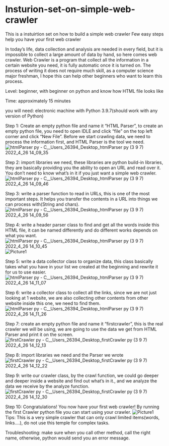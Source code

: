 # Insturion-set-on-simple-web-crawler
This is a instuirtion set on how to build a simple web crawler
Few easy steps help you have your first web crawler

In today’s life, data collection and analysis are needed in every field, but it is impossible to collect a large amount of data by hand, so here comes web crawler. Web Crawler is a program that collect all the information in a certain website you need, it is fully automatic once it is turned on. The process of writing it does not require much skill, as a computer science major freshman, I hope this can help other beginners who want to learn this process.

Level: beginner, with beginner on python and know how HTML file looks like

Time: approximately 15 minutes

you will need: electronic machine with Python 3.9.7(should work with any version of Python)

Step 1: Create an empty python file and name it “HTML Parser”, to create an empty python file, you need to open IDLE and click “file” on the top left corner and click “New File”. Before we start crawling data, we need to process the information first, and HTML Parser is the tool we need.
![htmlParser py - C__Users_26394_Desktop_htmlParser py (3 9 7) 2022_4_26 14_09_35](https://user-images.githubusercontent.com/46579637/166173090-5278edbf-b0f1-4fec-94d0-3a788076eeaa.png)
 

Step 2: import libraries we need, these libraries are python build-in libraries, they are basically providing you the ability to open an URL and read over it. You don’t need to know what’s in it if you just want a simple web crawler.
![htmlParser py - C__Users_26394_Desktop_htmlParser py (3 9 7) 2022_4_26 14_09_46](https://user-images.githubusercontent.com/46579637/166173091-2f5a47b9-61ff-4a5a-80db-d73c71b7899a.png)

Step 3: write a parser function to read in URLs, this is one of the most important steps. It helps you transfer the contents in a URL into things we can process with(String and chars).
![htmlParser py - C__Users_26394_Desktop_htmlParser py (3 9 7) 2022_4_26 14_09_56](https://user-images.githubusercontent.com/46579637/166173085-722a491e-102e-4436-853b-682060b258ed.png)
 

Step 4: write a header parser class to find and get all the words inside this HTML file, it can be named differently and do different works depends on what you want.
![htmlParser py - C__Users_26394_Desktop_htmlParser py (3 9 7) 2022_4_26 14_10_45](https://user-images.githubusercontent.com/46579637/166173086-00cbcbd4-0807-4051-aa7f-689b7087877d.png)![Picture1](https://user-images.githubusercontent.com/46579637/166173306-74100e0c-691c-49ef-9a73-c4c5e6ba18d4.png)

 

Step 5: write a data collector class to organize data, this class basically takes what you have in your list we created at the beginning and rewrite it for us to use easier.
![htmlParser py - C__Users_26394_Desktop_htmlParser py (3 9 7) 2022_4_26 14_11_07](https://user-images.githubusercontent.com/46579637/166173088-0a237574-913c-44d9-8293-758a61034056.png)

Step 6: write a collector class to collect all the links, since we are not just looking at 1 website, we are also collecting other contents from other website inside this one, we need to find them.
![htmlParser py - C__Users_26394_Desktop_htmlParser py (3 9 7) 2022_4_26 14_11_26](https://user-images.githubusercontent.com/46579637/166173096-c013e828-5006-426b-a8a5-844a86b0f7d1.png)
 
Step 7: create an empty python file and name it “firstcrawler”, this is the real crawler we will be using, we are going to use the data we get from HTML Parser and print it on the screen.
![_firstCrawler py - C__Users_26394_Desktop_firstCrawler py (3 9 7)_ 2022_4_26 14_12_13](https://user-images.githubusercontent.com/46579637/166173100-665366b1-c56b-4f4e-8173-5f5b45de6c2b.png)
 

Step 8: import libraries we need and the Parser we wrote
![_firstCrawler py - C__Users_26394_Desktop_firstCrawler py (3 9 7)_ 2022_4_26 14_12_22](https://user-images.githubusercontent.com/46579637/166173101-4aeb4e56-d750-481d-bc3d-c30883d68847.png)

Step 9: write our crawler class, by the crawl function, we could go deeper and deeper inside a website and find out what’s in it., and we analyze the data we receive by the analyze function. 
![_firstCrawler py - C__Users_26394_Desktop_firstCrawler py (3 9 7)_ 2022_4_26 14_12_30](https://user-images.githubusercontent.com/46579637/166173102-dc649460-8a57-4a40-91be-0b5add311de3.png)


Step 10: Congratulations! You now have your first web crawler! By running the first Crawler python file you can start using your crawler. 
![Picture1](https://user-images.githubusercontent.com/46579637/166173314-643cb36c-e455-4b41-a65f-f39217e88db1.png)
Tips: This is a very simple crawler that can only crawl limited items(words, links….), do not use this temple for complex tasks.

Troubleshooting: make sure when you call other method, call the right name, otherwise, python would send you an error message.

 










